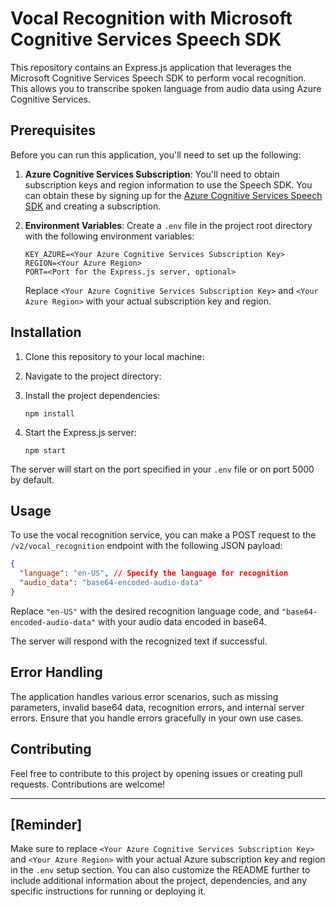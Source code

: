 
# Vocal Recognition with Microsoft Cognitive Services Speech SDK

This repository contains an Express.js application that leverages the Microsoft Cognitive Services Speech SDK to perform vocal recognition. This allows you to transcribe spoken language from audio data using Azure Cognitive Services.

## Prerequisites

Before you can run this application, you'll need to set up the following:

1. **Azure Cognitive Services Subscription**: You'll need to obtain subscription keys and region information to use the Speech SDK. You can obtain these by signing up for the [Azure Cognitive Services Speech SDK](https://azure.microsoft.com/en-us/products/ai-services/ai-speech) and creating a subscription.

2. **Environment Variables**: Create a `.env` file in the project root directory with the following environment variables:

   ```
   KEY_AZURE=<Your Azure Cognitive Services Subscription Key>
   REGION=<Your Azure Region>
   PORT=<Port for the Express.js server, optional>
   ```

   Replace `<Your Azure Cognitive Services Subscription Key>` and `<Your Azure Region>` with your actual subscription key and region.

## Installation

1. Clone this repository to your local machine:

2. Navigate to the project directory:

3. Install the project dependencies:

   ```
   npm install
   ```

4. Start the Express.js server:

   ```
   npm start
   ```

The server will start on the port specified in your `.env` file or on port 5000 by default.

## Usage

To use the vocal recognition service, you can make a POST request to the `/v2/vocal_recognition` endpoint with the following JSON payload:

```json
{
  "language": "en-US", // Specify the language for recognition
  "audio_data": "base64-encoded-audio-data"
}
```

Replace `"en-US"` with the desired recognition language code, and `"base64-encoded-audio-data"` with your audio data encoded in base64.

The server will respond with the recognized text if successful.

## Error Handling

The application handles various error scenarios, such as missing parameters, invalid base64 data, recognition errors, and internal server errors. Ensure that you handle errors gracefully in your own use cases.

## Contributing

Feel free to contribute to this project by opening issues or creating pull requests. Contributions are welcome!

---
## [Reminder]
Make sure to replace `<Your Azure Cognitive Services Subscription Key>` and `<Your Azure Region>` with your actual Azure subscription key and region in the `.env` setup section. You can also customize the README further to include additional information about the project, dependencies, and any specific instructions for running or deploying it.